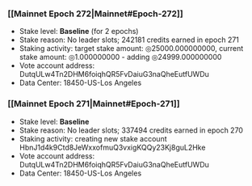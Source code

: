 ### [[Mainnet Epoch 272|Mainnet#Epoch-272]]
* Stake level: **Baseline** (for 2 epochs)
* Stake reason: No leader slots; 242181 credits earned in epoch 271
* Staking activity: target stake amount: ◎25000.000000000, current stake amount: ◎1.000000000 - adding ◎24999.000000000
* Vote account address: DutqULw4Tn2DHM6foiqhQR5FvDaiuG3naQheEutfUWDu
* Data Center: 18450-US-Los Angeles
### [[Mainnet Epoch 271|Mainnet#Epoch-271]]
* Stake level: **Baseline**
* Stake reason: No leader slots; 337494 credits earned in epoch 270
* Staking activity: creating new stake account HbnJ1d4k9Ctd8JeWxxofmuQ3vxigKQQy23Kj8guL2Hke
* Vote account address: DutqULw4Tn2DHM6foiqhQR5FvDaiuG3naQheEutfUWDu
* Data Center: 18450-US-Los Angeles